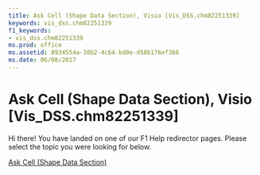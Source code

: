 ```yaml
---
title: Ask Cell (Shape Data Section), Visio [Vis_DSS.chm82251339]
keywords: vis_dss.chm82251339
f1_keywords:
- vis_dss.chm82251339
ms.prod: office
ms.assetid: 8934554a-38b2-4c64-bd0e-d58b176ef366
ms.date: 06/08/2017
---
```



# Ask Cell (Shape Data Section), Visio [Vis_DSS.chm82251339]

Hi there! You have landed on one of our F1 Help redirector pages. Please select the topic you were looking for below.

[Ask Cell (Shape Data Section)](http://msdn.microsoft.com/library/b499a5eb-db8f-ebd0-d505-c9a002205e7d%28Office.15%29.aspx)

